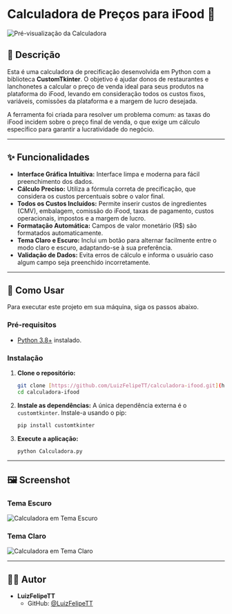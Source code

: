 # Calculadora de Preços para iFood 🍔

![Pré-visualização da Calculadora](https://i.imgur.com/G5Jd7vH.png)

## 📝 Descrição

Esta é uma calculadora de precificação desenvolvida em Python com a biblioteca **CustomTkinter**. O objetivo é ajudar donos de restaurantes e lanchonetes a calcular o preço de venda ideal para seus produtos na plataforma do iFood, levando em consideração todos os custos fixos, variáveis, comissões da plataforma e a margem de lucro desejada.

A ferramenta foi criada para resolver um problema comum: as taxas do iFood incidem sobre o preço final de venda, o que exige um cálculo específico para garantir a lucratividade do negócio.

---

## ✨ Funcionalidades

-   **Interface Gráfica Intuitiva:** Interface limpa e moderna para fácil preenchimento dos dados.
-   **Cálculo Preciso:** Utiliza a fórmula correta de precificação, que considera os custos percentuais sobre o valor final.
-   **Todos os Custos Incluídos:** Permite inserir custos de ingredientes (CMV), embalagem, comissão do iFood, taxas de pagamento, custos operacionais, impostos e a margem de lucro.
-   **Formatação Automática:** Campos de valor monetário (R$) são formatados automaticamente.
-   **Tema Claro e Escuro:** Inclui um botão para alternar facilmente entre o modo claro e escuro, adaptando-se à sua preferência.
-   **Validação de Dados:** Evita erros de cálculo e informa o usuário caso algum campo seja preenchido incorretamente.

---

## 🚀 Como Usar

Para executar este projeto em sua máquina, siga os passos abaixo.

### Pré-requisitos

-   [Python 3.8+](https://www.python.org/downloads/) instalado.

### Instalação

1.  **Clone o repositório:**
    ```bash
    git clone [https://github.com/LuizFelipeTT/calculadora-ifood.git](https://github.com/LuizFelipeTT/calculadora-ifood.git)
    cd calculadora-ifood
    ```

2.  **Instale as dependências:**
    A única dependência externa é o `customtkinter`. Instale-a usando o pip:
    ```bash
    pip install customtkinter
    ```

3.  **Execute a aplicação:**
    ```bash
    python Calculadora.py
    ```


---

## 🖼️ Screenshot

### Tema Escuro
![Calculadora em Tema Escuro](https://i.imgur.com/vH97N0K.png)

### Tema Claro
![Calculadora em Tema Claro](https://i.imgur.com/G5Jd7vH.png)


---

## 👨‍💻 Autor

-   **LuizFelipeTT**
    -   GitHub: [@LuizFelipeTT](https://github.com/LuizFelipeTT)